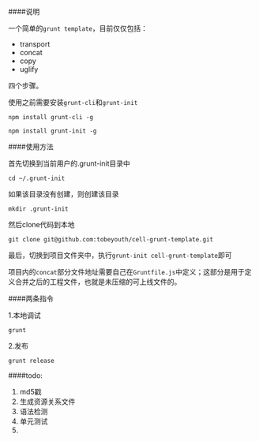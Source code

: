 ####说明

一个简单的`grunt template`，目前仅仅包括：

- transport
- concat
- copy
- uglify

四个步骤。

使用之前需要安装`grunt-cli`和`grunt-init`

	npm install grunt-cli -g
	
	npm install grunt-init -g
	
####使用方法

首先切换到当前用户的.grunt-init目录中
	
	cd ~/.grunt-init

如果该目录没有创建，则创建该目录
	
	mkdir .grunt-init
	
然后clone代码到本地
	
	git clone git@github.com:tobeyouth/cell-grunt-template.git
	
	
最后，切换到项目文件夹中，执行`grunt-init cell-grunt-template`即可

项目内的`concat`部分文件地址需要自己在`Gruntfile.js`中定义；这部分是用于定义合并之后的工程文件，也就是未压缩的可上线文件的。

####两条指令

1.本地调试
	
	grunt

2.发布

	grunt release
	
####todo:
1. md5戳
2. 生成资源关系文件
3. 语法检测
4. 单元测试
5. 


